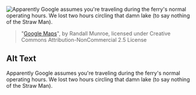 ![Apparently Google assumes you're traveling during the ferry's normal operating hours.  We lost two hours circling that damn lake (to say nothing of the Straw Man).](https://imgs.xkcd.com/comics/google_maps.png)
> "[Google Maps](https://xkcd.com/461/)", by Randall Munroe, licensed under Creative Commons Attribution-NonCommercial 2.5 License

## Alt Text
Apparently Google assumes you're traveling during the ferry's normal operating hours.  We lost two hours circling that damn lake (to say nothing of the Straw Man).
